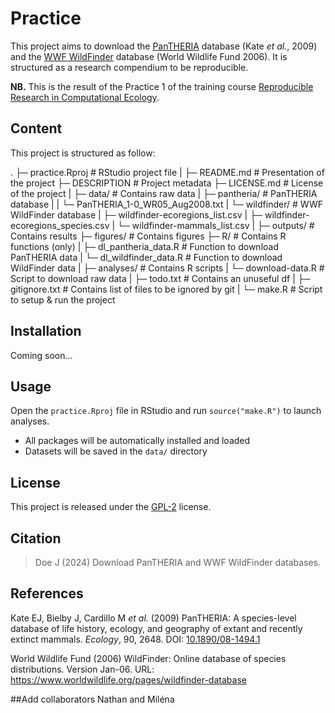 # Practice

This project aims to download the [PanTHERIA](https://doi.org/10.1890/08-1494.1) 
database (Kate _et al._, 2009) and the 
[WWF WildFinder](https://www.worldwildlife.org/pages/wildfinder-database) 
database (World Wildlife Fund 2006). It is structured as a research compendium 
to be reproducible.

**NB.** This is the result of the Practice 1 of the training course
[Reproducible Research in Computational Ecology](https://rdatatoolbox.github.io).


## Content

This project is structured as follow:

.
├─ practice.Rproj                             # RStudio project file
|
├─ README.md                                  # Presentation of the project
├─ DESCRIPTION                                # Project metadata
├─ LICENSE.md                                 # License of the project
|
├─ data/                                      # Contains raw data
|  ├─ pantheria/                              # PanTHERIA database
|  |  └─ PanTHERIA_1-0_WR05_Aug2008.txt
|  └─ wildfinder/                             # WWF WildFinder database
|     ├─ wildfinder-ecoregions_list.csv
|     ├─ wildfinder-ecoregions_species.csv
|     └─ wildfinder-mammals_list.csv
|
├─ outputs/                                   # Contains results
├─ figures/                                   # Contains figures
├─ R/                                         # Contains R functions (only)
|  ├─ dl_pantheria_data.R                     # Function to download PanTHERIA data
|  └─ dl_wildfinder_data.R                    # Function to download WildFinder data
|
├─ analyses/                                  # Contains R scripts
|  └─ download-data.R                         # Script to download raw data
|
├─ todo.txt					# Contains an unuseful df
|
├─ gitignore.txt					# Contains list of files to be ignored by git
|
└─ make.R                                     # Script to setup & run the project


## Installation

Coming soon...


## Usage

Open the `practice.Rproj` file in RStudio and run `source("make.R")` to launch 
analyses. 

- All packages will be automatically installed and loaded
- Datasets will be saved in the `data/` directory


## License

This project is released under the 
[GPL-2](https://choosealicense.com/licenses/gpl-2.0/) license.


## Citation

> Doe J (2024) Download PanTHERIA and WWF WildFinder databases.


## References

Kate EJ, Bielby J, Cardillo M _et al._ (2009) PanTHERIA: A 
species-level database of life history, ecology, and geography of extant and 
recently extinct mammals. _Ecology_, 90, 2648. 
DOI: [10.1890/08-1494.1](https://doi.org/10.1890/08-1494.1)

World Wildlife Fund (2006) WildFinder: Online database of species distributions. 
Version Jan-06. URL: https://www.worldwildlife.org/pages/wildfinder-database

##Add collaborators
Nathan and Miléna